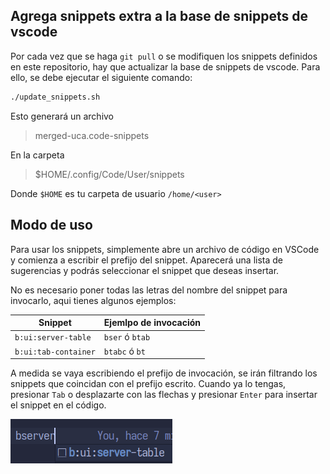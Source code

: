 ## Agrega snippets extra a la base de snippets de vscode

Por cada vez que se haga `git pull` o se modifiquen los snippets definidos en este repositorio, hay que actualizar la base de snippets de vscode.
Para ello, se debe ejecutar el siguiente comando:

```bash
./update_snippets.sh
```
Esto generará un archivo 
> merged-uca.code-snippets

En la carpeta 
> $HOME/.config/Code/User/snippets

Donde `$HOME` es tu carpeta de usuario `/home/<user>`

## Modo de uso
Para usar los snippets, simplemente abre un archivo de código en VSCode y comienza a escribir el prefijo del snippet. Aparecerá una lista de sugerencias y podrás seleccionar el snippet que deseas insertar.

No es necesario poner todas las letras del nombre del snippet para invocarlo, aqui tienes algunos ejemplos:

| Snippet | Ejemlpo de invocación |
|---------|---------|
|`b:ui:server-table`| `bser` ó `btab`|
|`b:ui:tab-container`| `btabc` ó `bt`|

A medida se vaya escribiendo el prefijo de invocación, se irán filtrando los snippets que coincidan con el prefijo escrito. Cuando ya lo tengas, presionar `Tab` o desplazarte con las flechas y presionar `Enter` para insertar el snippet en el código.

<!-- insertar imagen que está en docs/images/1.png -->

![1](docs/images/1.png)